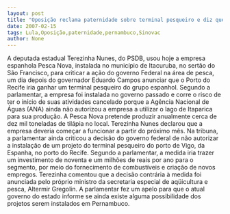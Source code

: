 ```yaml
---
layout: post
title: "Oposição reclama paternidade sobre terminal pesqueiro e diz que Lula brecou a Pesca Nova em Pernambuco"
date: 2007-02-15
tags: Lula,Oposição,paternidade,pernambuco,Sinovac
author: None
---
```

A deputada estadual Terezinha Nunes, do PSDB, usou hoje a empresa espanhola Pesca Nova, instalada no município de Itacuruba, no sertão do São Francisco, para criticar a ação do governo Federal na área de pesca, um dia depois do governador Eduardo Campos anunciar que o Porto do Recife iria ganhar um terminal pesqueiro do grupo espanhol.
Segundo a parlamentar, a empresa foi instalada no governo passado e corre o risco de ter o início de suas atividades cancelado porque a Agência Nacional de Águas (ANA) ainda não autorizou a empresa a utilizar o lago de Itaparica para sua produção. 
A Pesca Nova pretende produzir anualmente cerca de dez mil toneladas de tilápia no local. 
Terezinha Nunes declarou que a empresa deveria começar a funcionar a partir do próximo mês. 
Na tribuna, a parlamentar ainda criticou a decisão do governo federal de não autorizar a instalação de um projeto do terminal pesqueiro do porto de Vigo, da Espanha, no porto do Recife. 
Segundo a parlamentar, a medida iria trazer um investimento de noventa e um milhões de reais por ano para o segmento, por meio do fornecimento de combustíveis e criação de novos empregos. 
Terezinha comentou que a decisão contrária à medida foi anunciada pelo próprio ministro da secretaria especial de aqüicultura e pesca, Altermir Gregolin. 
A parlamentar fez um apelo para que o atual governo do estado informe se ainda existe alguma possibilidade dos projetos serem instalados em Pernambuco. 
